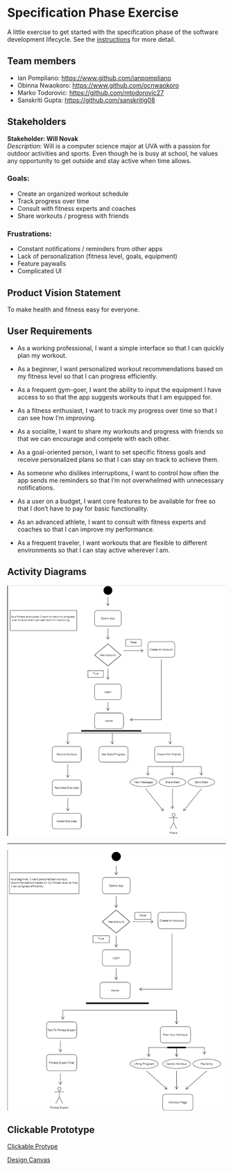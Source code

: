 # Specification Phase Exercise

A little exercise to get started with the specification phase of the software development lifecycle. See the [instructions](instructions.md) for more detail.

## Team members

- Ian Pompliano: <https://www.github.com/ianpompliano>
- Obinna Nwaokoro: <https://www.github.com/ocnwaokoro>
- Marko Todorovic: <https://github.com/mtodorovic27>
- Sanskriti Gupta: <https://github.com/sanskritig08>

## Stakeholders

**Stakeholder: Will Novak**  
*Description*: Will is a computer science major at UVA with a passion for outdoor activities and sports. Even though he is busy at school, he values any opportunity to get outside and stay active when time allows.

### Goals:
- Create an organized workout schedule
- Track progress over time
- Consult with fitness experts and coaches
- Share workouts / progress with friends

### Frustrations:
- Constant notifications / reminders from other apps
- Lack of personalization (fitness level, goals, equipment)
- Feature paywalls
- Complicated UI

## Product Vision Statement

To make health and fitness easy for everyone.

## User Requirements

- As a working professional, I want a simple interface so that I can quickly plan my workout.

- As a beginner, I want personalized workout recommendations based on my fitness level so that I can progress efficiently.

- As a frequent gym-goer, I want the ability to input the equipment I have access to so that the app suggests workouts that I am equipped for.

- As a fitness enthusiast, I want to track my progress over time so that I can see how I’m improving.

- As a socialite, I want to share my workouts and progress with friends so that we can encourage and compete with each other.

- As a goal-oriented person, I want to set specific fitness goals and receive personalized plans so that I can stay on track to achieve them.

- As someone who dislikes interruptions, I want to control how often the app sends me reminders so that I’m not overwhelmed with unnecessary notifications.

- As a user on a budget, I want core features to be available for free so that I don’t have to pay for basic functionality.

- As an advanced athlete, I want to consult with fitness experts and coaches so that I can improve my performance.

- As a frequent traveler, I want workouts that are flexible to different environments so that I can stay active wherever I am.

## Activity Diagrams

![](images/image1.png)
****************************************************************************
![](images/image2.png)

## Clickable Prototype
[Clickable Protype](https://www.figma.com/proto/pbRY6IGHZGX6ccITl4KqNr/SE-Project-%231?node-id=122-127&node-type=canvas&t=SvlQ0GKfKolRl8Nu-0&scaling=min-zoom&content-scaling=fixed&page-id=0%3A1&starting-point-node-id=122%3A127)

[Design Canvas](https://www.figma.com/design/pbRY6IGHZGX6ccITl4KqNr/SE-Project-%231?node-id=0-1&t=InNZYEPLfvAnuJ0Q-1)
